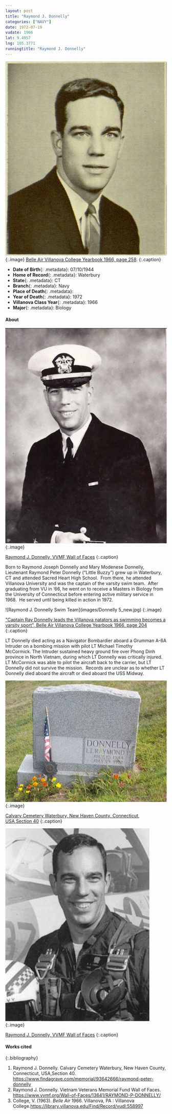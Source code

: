 ```yaml
---
layout: post
title: "Raymond J. Donnelly"
categories: ["NAVY"]
date: 1972-07-19
vudate: 1966
lat: 9.4957
lng: 105.3771
runningtitle: "Raymond J. Donnelly"
---
```


![Raymond J. Donnelly](images/Donnelly6_new.jpg)
   {:.image}
[Belle Air Villanova College Yearbook 1966, page 258](https://library.villanova.edu/Find/Record/vudl:558997).
  {:.caption}

* **Date of Birth**{: .metadata}: 07/10/1944
* **Home of Record**{: .metadata}: Waterbury
* **State**{: .metadata}: CT
* **Branch**{: .metadata}: Navy
* **Place of Death**{: .metadata}:
* **Year of Death**{: .metadata}: 1972
* **Villanova Class Year**{: .metadata}: 1966
* **Major**{: .metadata}: Biology


#### About

![Raymond J. Donnelly](images/Donnelly1_new.jpg)
  {:.image}

[Raymond J. Donnelly, VVMF Wall of Faces](https://www.vvmf.org/Wall-of-Faces/13641/RAYMOND-P-DONNELLY/)
  {:.caption}

Born to Raymond Joseph Donnelly and Mary Modenese Donnelly, Lieutenant Raymond Peter Donnelly (“Little Buzzy”) grew up in Waterbury, CT and attended Sacred Heart High School.  From there, he attended Villanova University and was the captain of the varsity swim team.  After graduating from VU in ‘66, he went on to receive a Masters in Biology from the University of Connecticut before entering active military service in 1968.  He served until being killed in action in 1972.

![Raymond J. Donnelly Swim Team](images/Donnelly 5_new.jpg)
  {:.image}

["Captain Ray Donnelly leads the Villanova natators as swimming becomes a varsity sport", Belle Air Villanova College Yearbook 1966, page 204](https://library.villanova.edu/Find/Record/vudl:558997)
  {:.caption}

LT Donnelly died acting as a Navigator Bombardier aboard a Grumman A-6A Intruder on a bombing mission with pilot LT Michael Timothy McCormick. The Intruder sustained heavy ground fire over Phong Dinh province in North Vietnam, during which LT Donnelly was critically injured.  LT McCormick was able to pilot the aircraft back to the carrier, but LT Donnelly did not survive the mission.  Records are unclear as to whether LT Donnelly died aboard the aircraft or died aboard the USS Midway.

![Raymond J. Donnelly Grave](images/Donnelly4.jpg)
  {:.image}

[Calvary Cemetery Waterbury, New Haven County, Connecticut, USA,Section 40](https://www.findagrave.com/memorial/93642666/raymond-peter-donnelly)
  {:.caption}

![Raymond J. Donnelly](images/Donnelly3.jpg)
  {:.image}

[Raymond J. Donnelly, VVMF Wall of Faces](https://www.vvmf.org/Wall-of-Faces/13641/RAYMOND-P-DONNELLY/)
  {:.caption}


#### Works cited

{:.bibliography}
1. Raymond J. Donnelly. Calvary Cemetery Waterbury, New Haven County, Connecticut, USA,Section 40. <https://www.findagrave.com/memorial/93642666/raymond-peter-donnelly>
2. Raymond J. Donnelly. Vietnam Veterans Memorial Fund Wall of Faces. <https://www.vvmf.org/Wall-of-Faces/13641/RAYMOND-P-DONNELLY/>
3. College, V. (1963). _Belle Air_ 1966. Villanova, PA : Villanova College.<https://library.villanova.edu/Find/Record/vudl:558997>
